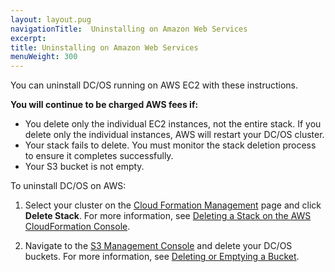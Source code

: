 ```yaml
---
layout: layout.pug
navigationTitle:  Uninstalling on Amazon Web Services
excerpt:
title: Uninstalling on Amazon Web Services
menuWeight: 300
---
```

You can uninstall DC/OS running on AWS EC2 with these instructions.

**You will continue to be charged AWS fees if:**

*   You delete only the individual EC2 instances, not the entire stack. If you delete only the individual instances, AWS will restart your DC/OS cluster.
*   Your stack fails to delete. You must monitor the stack deletion process to ensure it completes successfully.
*   Your S3 bucket is not empty.

To uninstall DC/OS on AWS:

1.  Select your cluster on the <a href="https://console.aws.amazon.com/cloudformation/home" target="_blank">Cloud Formation Management</a> page and click **Delete Stack**. For more information, see <a href="http://docs.aws.amazon.com/AWSCloudFormation/latest/UserGuide/cfn-console-delete-stack.html" target="_blank">Deleting a Stack on the AWS CloudFormation Console</a>.

2.  Navigate to the <a href="https://console.aws.amazon.com/s3/home" target="_blank">S3 Management Console</a> and delete your DC/OS buckets. For more information, see <a href="http://docs.aws.amazon.com/AmazonS3/latest/dev/delete-or-empty-bucket.html" target="_blank">Deleting or Emptying a Bucket</a>.
